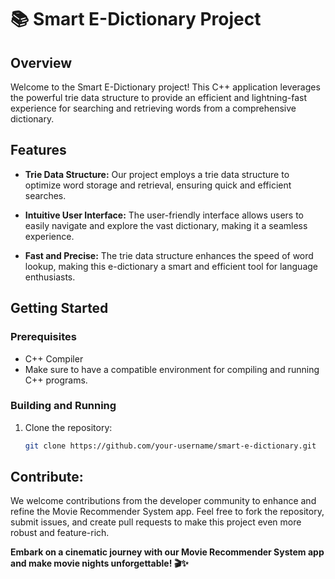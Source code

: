 # 📚 Smart E-Dictionary Project

## Overview

Welcome to the Smart E-Dictionary project! This C++ application leverages the powerful trie data structure to provide an efficient and lightning-fast experience for searching and retrieving words from a comprehensive dictionary.

## Features

- **Trie Data Structure:** Our project employs a trie data structure to optimize word storage and retrieval, ensuring quick and efficient searches.
  
- **Intuitive User Interface:** The user-friendly interface allows users to easily navigate and explore the vast dictionary, making it a seamless experience.

- **Fast and Precise:** The trie data structure enhances the speed of word lookup, making this e-dictionary a smart and efficient tool for language enthusiasts.

## Getting Started

### Prerequisites

- C++ Compiler
- Make sure to have a compatible environment for compiling and running C++ programs.

### Building and Running

1. Clone the repository:

   ```bash
   git clone https://github.com/your-username/smart-e-dictionary.git


## Contribute:

We welcome contributions from the developer community to enhance and refine the Movie Recommender System app. Feel free to fork the repository, submit issues, and create pull requests to make this project even more robust and feature-rich.

<b>Embark on a cinematic journey with our Movie Recommender System app and make movie nights unforgettable! 🎬✨</b>
